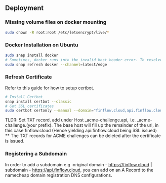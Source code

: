 ## Deployment 

### Missing volume files on docker mounting
```bash
sudo chown -R root:root /etc/letsencrypt/live/*
```

### Docker Installation on Ubuntu
```bash
sudo snap install docker 
# Sometimes, docker runs into the invalid host header error. To resolve this:
sudo snap refresh docker --channel=latest/edge
```

### Refresh Certificate
Refer to [this](https://ongkhaiwei.medium.com/generate-lets-encrypt-certificate-with-dns-challenge-and-namecheap-e5999a040708) guide for how to setup certbot.
```bash
# Install Certbot
snap install certbot --classic
# Get SSL certificates
sudo certbot certonly --manual --domain="finflow.cloud,api.finflow.cloud,www.finflow.cloud,www.api.finflow.cloud" --preferred-challenges=dns --agree-tos
```
TLDR: Set TXT record, add under Host _acme-challenge.api, i.e. _acme-challenge.(your prefix). The base host will fill up the remainder of the url, in this case finflow.cloud (Hence yielding api.finflow.cloud being SSL issued)
** The TXT records for ACME challenges can be deleted after the certificate is issued.

### Registering a Subdomain 

In order to add a subdomain e.g. original domain - https://finflow.cloud | subdomain - https://api.finflow.cloud, 
you can add on an A Record to the namecheap domain registration DNS configurations.